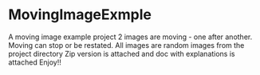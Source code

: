 # MovingImageExmple
A moving image example project
2 images are moving - one after another. 
Moving can stop or be restated. All images are random images from the project directory
Zip version is attached and doc with explanations is attached
Enjoy!!
